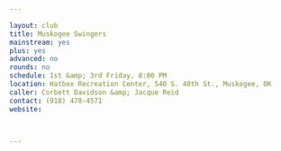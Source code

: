 ```yaml
---

layout: club
title: Muskogee Swingers
mainstream: yes
plus: yes
advanced: no
rounds: no
schedule: 1st &amp; 3rd Friday, 8:00 PM
location: Hatbox Recreation Center, 540 S. 40th St., Muskogee, OK
caller: Corbett Davidson &amp; Jacque Reid
contact: (918) 478-4571
website: 



---
```


